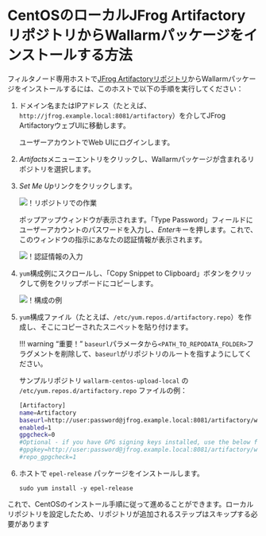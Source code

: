 [img-working-with-repo]:        ../../../../images/integration-guides/repo-mirroring/centos/common/working-with-repo.png
[img-repo-creds]:               ../../../../images/integration-guides/repo-mirroring/centos/common/repo-creds.png
[img-repo-code-snippet]:        ../../../../images/integration-guides/repo-mirroring/centos/common/repo-code-snippet.png

[doc-repo-mirroring]:           how-to-mirror-repo-artifactory.md
[doc-install-nginx]:            ../../../installation-nginx-overview.md
[doc-install-postanalytics]:    ../../../installation-postanalytics-en.md

#   CentOSのローカルJFrog ArtifactoryリポジトリからWallarmパッケージをインストールする方法

フィルタノード専用ホストで[JFrog Artifactoryリポジトリ][doc-repo-mirroring]からWallarmパッケージをインストールするには、このホストで以下の手順を実行してください：
1.  ドメイン名またはIPアドレス（たとえば、`http://jfrog.example.local:8081/artifactory`）を介してJFrog ArtifactoryウェブUIに移動します。

    ユーザーアカウントでWeb UIにログインします。

2.  *Artifacts*メニューエントリをクリックし、Wallarmパッケージが含まれるリポジトリを選択します。

3.  *Set Me Up*リンクをクリックします。

    ![！リポジトリでの作業][img-working-with-repo]

    ポップアップウィンドウが表示されます。「Type Password」フィールドにユーザーアカウントのパスワードを入力し、*Enter*キーを押します。これで、このウィンドウの指示にあなたの認証情報が表示されます。

    ![！認証情報の入力][img-repo-creds]

4.  `yum`構成例にスクロールし、「Copy Snippet to Clipboard」ボタンをクリックして例をクリップボードにコピーします。

    ![！構成の例][img-repo-code-snippet]

5.  `yum`構成ファイル（たとえば、`/etc/yum.repos.d/artifactory.repo`）を作成し、そこにコピーされたスニペットを貼り付けます。

    !!! warning “重要！”
        `baseurl`パラメータから`<PATH_TO_REPODATA_FOLDER>`フラグメントを削除して、`baseurl`がリポジトリのルートを指すようにしてください。

    サンプルリポジトリ `wallarm-centos-upload-local` の `/etc/yum.repos.d/artifactory.repo` ファイルの例：

    ```bash
    [Artifactory]
    name=Artifactory
    baseurl=http://user:password@jfrog.example.local:8081/artifactory/wallarm-centos-upload-local/
    enabled=1
    gpgcheck=0
    #Optional - if you have GPG signing keys installed, use the below flags to verify the repository metadata signature:
    #gpgkey=http://user:password@jfrog.example.local:8081/artifactory/wallarm-centos-upload-local/<PATH_TO_REPODATA_FOLDER>/repomd.xml.key
    #repo_gpgcheck=1
    ```

6.  ホストで `epel-release` パッケージをインストールします。

    ```
    sudo yum install -y epel-release
    ```

これで、CentOSのインストール手順に従って進めることができます。ローカルリポジトリを設定したため、リポジトリが追加されるステップはスキップする必要があります